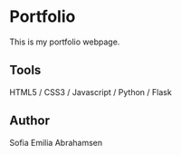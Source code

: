# Portfolio
This is my portfolio webpage.

## Tools
HTML5 / CSS3 / Javascript / Python / Flask

## Author
Sofia Emilia Abrahamsen